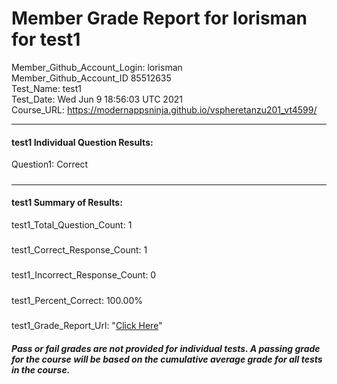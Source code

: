 # Member Grade Report for lorisman for test1  
   
Member_Github_Account_Login: lorisman  
Member_Github_Account_ID 85512635  
Test_Name: test1  
Test_Date: Wed Jun  9 18:56:03 UTC 2021  
Course_URL: https://modernappsninja.github.io/vspheretanzu201_vt4599/  
   
---  
#### test1 Individual Question Results:  
Question1: Correct  
#####  
---  
#### test1 Summary of Results:  
test1_Total_Question_Count: 1  
#####  
test1_Correct_Response_Count: 1  
#####  
test1_Incorrect_Response_Count: 0  
#####  
test1_Percent_Correct: 100.00%  
#####  
test1_Grade_Report_Url: "[Click Here](https://github.com/modernappsninjas/lorisman/blob/main/static/userdata/courses/vspheretanzu201_vt4599/grade_report.pr225.test1.md)"
##### Pass or fail grades are not provided for individual tests. A passing grade for the course will be based on the cumulative average grade for all tests in the course.  
